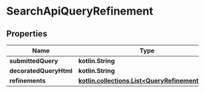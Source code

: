 
# SearchApiQueryRefinement

## Properties
Name | Type | Description | Notes
------------ | ------------- | ------------- | -------------
**submittedQuery** | **kotlin.String** |  | 
**decoratedQueryHtml** | **kotlin.String** |  | 
**refinements** | [**kotlin.collections.List&lt;QueryRefinementItem&gt;**](QueryRefinementItem.md) |  | 




